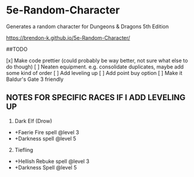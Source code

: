 # 5e-Random-Character
Generates a random character for Dungeons &amp; Dragons 5th Edition

https://brendon-k.github.io/5e-Random-Character/

##TODO

[x] Make code prettier (could probably be way better, not sure what else to do though)
[ ] Neaten equipment. e.g. consolidate duplicates, maybe add some kind of order
[ ] Add leveling up
[ ] Add point buy option
[ ] Make it Baldur's Gate 3 friendly


## NOTES FOR SPECIFIC RACES IF I ADD LEVELING UP

1. Dark Elf (Drow)
  * +Faerie Fire spell @level 3
  * +Darkness spell @level 5
2. Tiefling
  * +Hellish Rebuke spell @level 3
  * +Darkness Spell @level 5